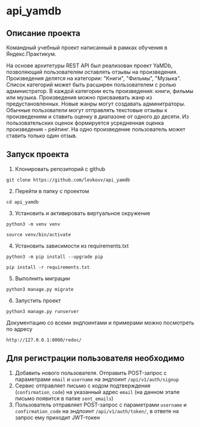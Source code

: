 # api_yamdb

## Описание проекта

Командный учебный проект написанный в рамках обучения в Яндекс.Практикум.

На основе архитетуры REST API был реализован проект YaMDb, позволяющий пользователям оставлять отзывы на произведения. Произведения делятся на категории: "Книги", "Фильмы", "Музыка". Список категорий может быть расширен пользователем с ролью администратор. В каждой категории есть произведения: книги, фильмы или музыка. Произведения можно присваивать жанр из предустановленных. Новые жанры могут создавать админитраторы. Обычные пользователи могут отправлять текстовые отзывы к произведениям и ставить оценку в диапазоне от одного до десяти. Из пользовательских оценок формируется усредненная оценка произведения - рейтинг. На одно произведение пользователь может ставить только один отзыв.

## Запуск проекта
1. Клонировать репозиторий с github
```
git clone https://github.com/levkovv/api_yamdb
```
2. Перейти в папку с проектом
```
cd api_yamdb
```
3. Установить и активировать виртуальное окружение
```
python3 -m venv venv
```
```
source venv/bin/activate
```
4. Установить зависимости из requirements.txt
```
python3 -m pip install --upgrade pip
```
```
pip install -r requirements.txt
```
5. Выполнить миграции
```
python3 manage.py migrate
```
6. Запустить проект 
```
python3 manage.py runserver
```
Документацию со всеми эндпоинтами и примерами можно посмотреть по адресу
```
http://127.0.0.1:8000/redoc/
```

## Для регистрации пользователя необходимо
1. Добавить нового пользователя. Отправить POST-запрос с параметрами ```email``` и ```username``` на эндпоинт ```/api/v1/auth/signup```
2. Сервис отправляет письмо с кодом подтверждения (```confirmation_code```) на указанный адрес ```email``` (на данном этапе письмо появится в папке ```sent_emails```)
3. Пользователь отправляет POST-запрос с параметрами ```username``` и ```confirmation_code``` на эндпоинт ```/api/v1/auth/token/```, в ответе на запрос ему приходит JWT-токен